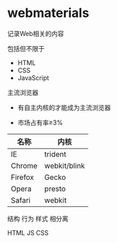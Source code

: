 # webmaterials
记录Web相关的内容


包括但不限于
- HTML
- CSS
- JavaScript


主流浏览器

- 有自主内核的才能成为主流浏览器

- 市场占有率≥3%


| 名称    | 内核         |
| ------- | ------------ |
| IE      | trident      |
| Chrome  | webkit/blink |
| Firefox | Gecko        |
| Opera   | presto       |
| Safari  | webkit       |  


结构 行为 样式 相分离

HTML JS CSS
